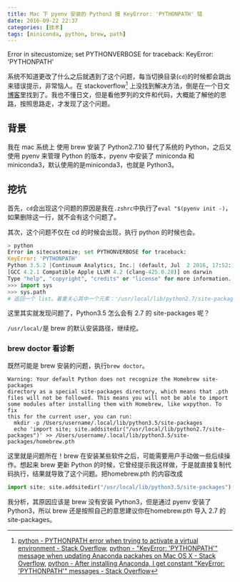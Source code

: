 ```yaml
---
title: Mac 下 pyenv 安装的 Python3 报 KeyError: 'PYTHONPATH' 错
date: 2016-09-22 22:37
categories: [技术]
tags: [miniconda, python, brew, path]
---
```


Error in sitecustomize; set PYTHONVERBOSE for traceback: KeyError: 'PYTHONPATH'

系统不知道更改了什么之后就遇到了这个问题，每当切换目录(`cd`)的时候都会跳出来错误提示，非常恼人。在 stackoverflow[^stackoverflow_links] 上没找到解决方法，倒是在一个日文[博客](http://qiita.com/Asakage/items/690ce9048e708de41166)里找到了。我也不懂日文，但是看他罗列的文件和代码，大概能了解他的思路，按照思路走，才发现了这个问题。

## 背景

我在 mac 系统上 使用 brew 安装了 Python2.7.10 替代了系统的 Python，之后又使用 pyenv 来管理 Python 的版本，pyenv 中安装了 miniconda 和 miniconda3，默认使用的是miniconda3，也就是 Python3。

## 挖坑

首先，`cd`会出现这个问题的原因是我在`.zshrc`中执行了`eval "$(pyenv init -)`，如果删除这一行，就不会有这个问题了。

其次，这个问题不仅在 cd 的时候会出现，执行 python 的时候也会。

```python
> python
Error in sitecustomize; set PYTHONVERBOSE for traceback:
KeyError: 'PYTHONPATH'
Python 3.5.2 |Continuum Analytics, Inc.| (default, Jul  2 2016, 17:52:12)
[GCC 4.2.1 Compatible Apple LLVM 4.2 (clang-425.0.28)] on darwin
Type "help", "copyright", "credits" or "license" for more information.
>>> import sys
>>> sys.path
# 返回一个 list。着重关心其中一个元素：'/usr/local/lib/python2.7/site-packages'
```

这里其实就发现问题了，Python3.5 怎么会有 2.7 的 site-packages 呢？

`/usr/local/`是 brew 的默认安装路径，继续挖。

### brew doctor 看诊断

既然可能是 brew 安装的问题，执行`brew doctor`。

```shell
Warning: Your default Python does not recognize the Homebrew site-packages
directory as a special site-packages directory, which means that .pth
files will not be followed. This means you will not be able to import
some modules after installing them with Homebrew, like wxpython. To fix
this for the current user, you can run:
  mkdir -p /Users/username/.local/lib/python3.5/site-packages
  echo 'import site; site.addsitedir("/usr/local/lib/python2.7/site-packages")' >> /Users/username/.local/lib/python3.5/site-packages/homebrew.pth
```

这里就是问题所在！brew 在安装某些软件之后，可能需要用户手动做一些后续操作。想起来 brew 更新 Python 的时候，它曾经提示我这样做，于是就直接复制代码执行，结果就导致了这个问题。把homebrew.pth 的内容改成

```python
import site; site.addsitedir("/usr/local/lib/python3.5/site-packages")
```

我分析，其原因应该是 brew 没有安装 Python3，但是通过 pyenv 安装了 Python3，所以 brew 还是按照自己的意思建议你在homebrew.pth 导入 2.7 的site-packages。

[^stackoverflow_links]: [python - PYTHONPATH error when trying to activate a virtual environment - Stack Overflow](http://stackoverflow.com/questions/34981284/pythonpath-error-when-trying-to-activate-a-virtual-environment), [python - "KeyError: 'PYTHONPATH'" message when updating Anaconda packahes on Mac OS X - Stack Overflow](http://stackoverflow.com/questions/31601078/keyerror-pythonpath-message-when-updating-anaconda-packahes-on-mac-os-x), [python - After installing Anaconda, I get constant "KeyError: 'PYTHONPATH'" messages - Stack Overflow](http://stackoverflow.com/questions/32321973/after-installing-anaconda-i-get-constant-keyerror-pythonpath-messages)